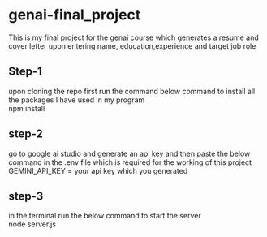 # genai-final_project

This is my final project for the genai course which generates a resume and cover letter upon entering name, education,experience and target job role

## Step-1

upon cloning the repo first run the command below command to install all the packages I have used in my program <br>
npm install

## step-2

go to google ai studio and generate an api key and then paste the below command in the .env file which is required for the working of this project<br>
GEMINI_API_KEY = your api key which you generated

## step-3

in the terminal run the below command to start the server <br>
node server.js


